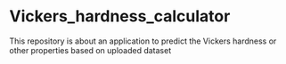 # Vickers_hardness_calculator
This repository is about an application to predict the Vickers hardness or other properties based on uploaded dataset
